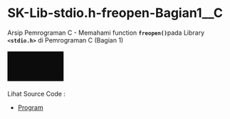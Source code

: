 # SK-Lib-stdio.h-freopen-Bagian1__C
Arsip Pemrograman C - Memahami function <code><b>freopen()</b></code>pada Library <code><b>&lt;stdio.h></b></code> di Pemrograman C (Bagian 1)<br><br>
<img src="https://github.com/RizkyKhapidsyah/SK-Lib-stdio.h-freopen-Bagian1__C/blob/master/SK-Lib-stdio.h-freopen-Bagian1__C/result/001.PNG"><br><br>
Lihat Source Code : <br>
- <a href="https://github.com/RizkyKhapidsyah/SK-Lib-stdio.h-freopen-Bagian1__C/blob/master/SK-Lib-stdio.h-freopen-Bagian1__C/Source.c">Program</a>
